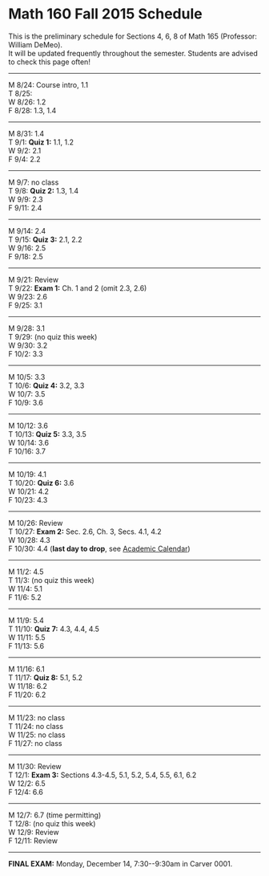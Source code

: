 
# Math 160 Fall 2015 Schedule

This is the preliminary schedule for Sections 4, 6, 8 of Math 165 
(Professor: William DeMeo).  
It will be updated frequently throughout the semester. 
Students are advised to check this page often!

---------------------------------------------------------
M 8/24: Course intro, 1.1  
T 8/25:   
W 8/26: 1.2  
F 8/28: 1.3, 1.4  

---------------------------------------------------------  
M 8/31: 1.4  
T 9/1: **Quiz 1:** 1.1, 1.2  
W 9/2: 2.1  
F 9/4: 2.2  

---------------------------------------------------------  
M 9/7: no class  
T 9/8: **Quiz 2:** 1.3, 1.4  
W 9/9: 2.3  
F 9/11: 2.4  

---------------------------------------------------------  
M 9/14: 2.4  
T 9/15: **Quiz 3:** 2.1, 2.2  
W 9/16: 2.5  
F 9/18: 2.5  

---------------------------------------------------------  
M 9/21: Review  
T 9/22: **Exam 1:** Ch. 1 and 2 (omit 2.3, 2.6)  
W 9/23: 2.6  
F 9/25: 3.1  

---------------------------------------------------------  
M 9/28: 3.1  
T 9/29: (no quiz this week)  
W 9/30: 3.2  
F 10/2: 3.3  

---------------------------------------------------------  
M 10/5: 3.3  
T 10/6: **Quiz 4:** 3.2, 3.3  
W 10/7: 3.5  
F 10/9: 3.6  

---------------------------------------------------------  
M 10/12: 3.6  
T 10/13: **Quiz 5:** 3.3, 3.5  
W 10/14: 3.6  
F 10/16: 3.7  

---------------------------------------------------------  
M 10/19: 4.1  
T 10/20: **Quiz 6:** 3.6  
W 10/21: 4.2  
F 10/23: 4.3  

---------------------------------------------------------  
M 10/26: Review  
T 10/27: **Exam 2:** Sec. 2.6, Ch. 3, Secs. 4.1, 4.2  
W 10/28: 4.3  
F 10/30: 4.4  (**last day to drop**, see [Academic Calendar](http://registrar.iastate.edu/calendar/cal-fall5))

---------------------------------------------------------  
M 11/2: 4.5  
T 11/3: (no quiz this week)  
W 11/4: 5.1  
F 11/6: 5.2  

---------------------------------------------------------  
M 11/9: 5.4  
T 11/10: **Quiz 7:** 4.3, 4.4, 4.5  
W 11/11: 5.5  
F 11/13: 5.6  

---------------------------------------------------------  
M 11/16: 6.1  
T 11/17: **Quiz 8:** 5.1, 5.2  
W 11/18: 6.2  
F 11/20: 6.2  

---------------------------------------------------------  
M 11/23: no class   
T 11/24: no class   
W 11/25: no class   
F 11/27: no class   

---------------------------------------------------------  
M 11/30: Review  
T 12/1: **Exam 3:** Sections 4.3-4.5, 5.1, 5.2, 5.4, 5.5, 6.1, 6.2  
W 12/2: 6.5  
F 12/4: 6.6  

---------------------------------------------------------  
M 12/7: 6.7  (time permitting)   
T 12/8: (no quiz this week)  
W 12/9: Review  
F 12/11: Review  

---------------------------------------------------------  
**FINAL EXAM:** Monday, December 14, 7:30--9:30am in Carver 0001.

